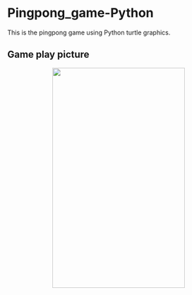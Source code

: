 # Pingpong_game-Python

This is the pingpong game using Python turtle graphics.

## Game play picture

<p align="center">
  <img src="https://github.com/ijaejun1025/Pingpong_game-Python/assets/154036705/f8938011-bad9-4c5c-a7c6-0f473bd85588" width="300" height="500"/>
</p>
